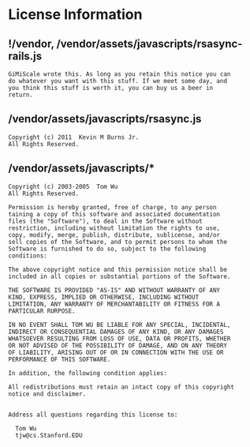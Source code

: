 # License Information

## !/vendor, /vendor/assets/javascripts/rsasync-rails.js

    GiMiScale wrote this. As long as you retain this notice you can
    do whatever you want with this stuff. If we meet some day, and
    you think this stuff is worth it, you can buy us a beer in
    return.


## /vendor/assets/javascripts/rsasync.js

    Copyright (c) 2011  Kevin M Burns Jr.
    All Rights Reserved.


## /vendor/assets/javascripts/*
   
    Copyright (c) 2003-2005  Tom Wu
    All Rights Reserved.
    
    Permission is hereby granted, free of charge, to any person
    taining a copy of this software and associated documentation
    files (the "Software"), to deal in the Software without
    restriction, including without limitation the rights to use,
    copy, modify, merge, publish, distribute, sublicense, and/or
    sell copies of the Software, and to permit persons to whom the
    Software is furnished to do so, subject to the following
    conditions:
    
    The above copyright notice and this permission notice shall be
    included in all copies or substantial portions of the Software.
    
    THE SOFTWARE IS PROVIDED "AS-IS" AND WITHOUT WARRANTY OF ANY
    KIND, EXPRESS, IMPLIED OR OTHERWISE, INCLUDING WITHOUT
    LIMITATION, ANY WARRANTY OF MERCHANTABILITY OR FITNESS FOR A
    PARTICULAR RURPOSE.
    
    IN NO EVENT SHALL TOM WU BE LIABLE FOR ANY SPECIAL, INCIDENTAL,
    INDIRECT OR CONSEQUENTIAL DAMAGES OF ANY KIND, OR ANY DAMAGES
    WHATSOEVER RESULTING FROM LOSS OF USE, DATA OR PROFITS, WHETHER
    OR NOT ADVISED OF THE POSSIBILITY OF DAMAGE, AND ON ANY THEORY
    OF LIABILITY, ARISING OUT OF OR IN CONNECTION WITH THE USE OR
    PERFORMANCE OF THIS SOFTWARE.
    
    In addition, the following condition applies:
    
    All redistributions must retain an intact copy of this copyright
    notice and disclaimer.
    
    
    Address all questions regarding this license to:
    
      Tom Wu
      tjw@cs.Stanford.EDU
